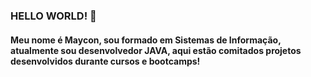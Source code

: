 ### HELLO WORLD! 👋

#### Meu nome é Maycon, sou formado em Sistemas de Informação, atualmente sou desenvolvedor JAVA, aqui estão comitados projetos desenvolvidos durante cursos e bootcamps! 
<!--
**Mayconfuzita86/Mayconfuzita86** is a ✨ _special_ ✨ repository because its `README.md` (this file) appears on your GitHub profile.

Here are some ideas to get you started:

- 🔭 I’m currently working on ...
- 🌱 I’m currently learning ...
- 👯 I’m looking to collaborate on ...
- 🤔 I’m looking for help with ...
- 💬 Ask me about ...
- 📫 How to reach me: ...
- 😄 Pronouns: ...
- ⚡ Fun fact: ...
-->
